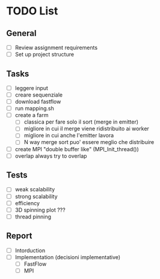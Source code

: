 # TODO List

## General
- [ ] Review assignment requirements
- [ ] Set up project structure

## Tasks
- [ ] leggere input
- [ ] creare sequenziale
- [ ] download fastflow
- [ ] run mapping.sh
- [ ] create a farm
    - [ ] classica per fare solo il sort (merge in emitter)
    - [ ] migliore in cui il merge viene ridistribuito ai worker
    - [ ] migliore in cui anche l'emitter lavora
    - [ ] N way merge sort puo' essere meglio che distribuire
- [ ] create MPI "double buffer like" (MPI_Init_thread())
- [ ] overlap always try to overlap

## Tests
- [ ] weak scalability
- [ ] strong scalability
- [ ] efficiency
- [ ] 3D spinning plot ???
- [ ] thread pinning

## Report
- [ ] Intorduction
- [ ] Implementation (decisioni implementative)
    - [ ] FastFlow
    - [ ] MPI

